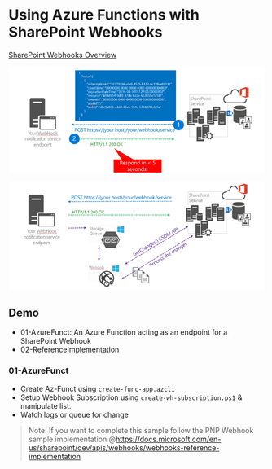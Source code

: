 # Using Azure Functions with SharePoint Webhooks

[SharePoint Webhooks Overview](https://docs.microsoft.com/en-us/sharepoint/dev/apis/webhooks/overview-sharepoint-webhooks#:~:text=SharePoint%20webhooks%20enable%20developers%20to,POST%20payload%20to%20the%20subscriber.&text=Currently%20webhooks%20are%20only%20enabled%20for%20SharePoint%20list%20items.)

![subscribe](_images/webhook-sample-call-webhook.png)

![process](_images/webhook-sample-async-getchanges.png)

## Demo

- 01-AzureFunct: An Azure Function acting as an endpoint for a SharePoint Webhook
- 02-ReferenceImplementation

### 01-AzureFunct

- Create Az-Funct using `create-func-app.azcli`
- Setup Webhook Subscription using `create-wh-subscription.ps1` & manipulate list.
- Watch logs or queue for change

> Note: If you want to complete this sample follow the PNP Webhook sample implementation @https://docs.microsoft.com/en-us/sharepoint/dev/apis/webhooks/webhooks-reference-implementation
